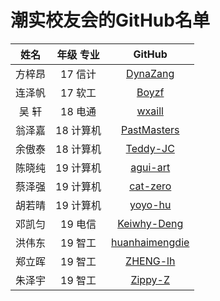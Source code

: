 # 潮实校友会的GitHub名单

|  姓名  | 年级 专业 |                       GitHub                        |
| :----: | :-------: | :-------------------------------------------------: |
| 方梓昂 |  17 信计  |       [DynaZang](https://github.com/DynaZang)       |
| 连泽帆 |  17 软工  |          [Boyzf](https://github.com/Boyzf)          |
| 吴  轩 |  18 电通  |         [wxaill](https://github.com/wxaill)         |
| 翁泽嘉 | 18 计算机 |    [PastMasters](https://github.com/PastMasters)    |
| 余傲泰 | 18 计算机 |       [Teddy-JC](https://github.com/Teddy-JC)       |
| 陈晓纯 | 19 计算机 |       [agui-art](https://github.com/agui-art)       |
| 蔡泽强 | 19 计算机 |       [cat-zero](https://github.com/cat-zero)       |
| 胡若晴 | 19 计算机 |        [yoyo-hu](https://github.com/yoyo-hu)        |
| 邓凯匀 |  19 电信  |    [Keiwhy-Deng](https://github.com/Keiwhy-Deng)    |
| 洪伟东 |  19 智工  | [huanhaimengdie](https://github.com/huanhaimengdie) |
| 郑立晖 |  19 智工  |       [ZHENG-lh](https://github.com/ZHENG-lh)       |
| 朱泽宇 |  19 智工  |        [Zippy-Z](https://github.com/Zippy-Z)        |

